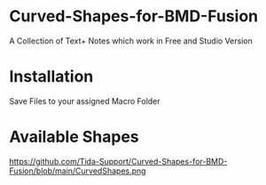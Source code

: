 # Curved-Shapes-for-BMD-Fusion
A Collection of Text+ Notes which work in Free and Studio Version
# Installation
Save Files to your assigned Macro Folder
# Available Shapes
https://github.com/Tida-Support/Curved-Shapes-for-BMD-Fusion/blob/main/CurvedShapes.png
